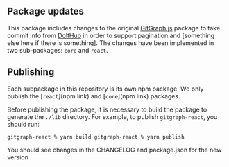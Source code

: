 ## Package updates

This package includes changes to the original [GitGraph.js](https://github.com/nicoespeon/gitgraph.js) package to take commit info from [DoltHub](https://www.dolthub.com) in order to support pagination and [something else here if there is something].
The changes have been implemented in two sub-packages: `core` and `react`.

## Publishing

Each subpackage in this repository is its own npm package. We only publish the [`react`](npm link) and [`core`](npm link) packages.

Before publishing the package, it is necessary to build the package to generate the `./lib` directory. For example, to publish `gitgraph-react`, you should run:

`gitgraph-react % yarn build gitgraph-react % yarn publish`

You should see changes in the CHANGELOG and package.json for the new version
